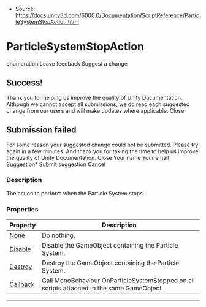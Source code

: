 * Source: https://docs.unity3d.com/6000.0/Documentation/ScriptReference/ParticleSystemStopAction.html

# ParticleSystemStopAction
enumeration
Leave feedback
Suggest a change
## Success!
Thank you for helping us improve the quality of Unity Documentation. Although we cannot accept all submissions, we do read each suggested change from our users and will make updates where applicable.
Close
## Submission failed
For some reason your suggested change could not be submitted. Please <a>try again</a> in a few minutes. And thank you for taking the time to help us improve the quality of Unity Documentation.
Close
Your name Your email Suggestion* Submit suggestion
Cancel
### Description
The action to perform when the Particle System stops.
### Properties
Property | Description  
---|---  
[None](https://docs.unity3d.com/6000.0/Documentation/ScriptReference/ParticleSystemStopAction.None.html) | Do nothing.  
[Disable](https://docs.unity3d.com/6000.0/Documentation/ScriptReference/ParticleSystemStopAction.Disable.html) | Disable the GameObject containing the Particle System.  
[Destroy](https://docs.unity3d.com/6000.0/Documentation/ScriptReference/ParticleSystemStopAction.Destroy.html) | Destroy the GameObject containing the Particle System.  
[Callback](https://docs.unity3d.com/6000.0/Documentation/ScriptReference/ParticleSystemStopAction.Callback.html) | Call MonoBehaviour.OnParticleSystemStopped on all scripts attached to the same GameObject.  
* * *
